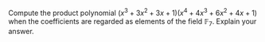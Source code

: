 Compute the product polynomial $(x^3+3x^2+3x+1)(x^4+4x^3+6x^2+4x+1)$ when the coefficients are regarded as elements of the field $\mathbb{F} _7$. Explain your answer.